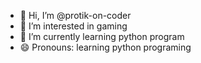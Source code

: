 - 👋 Hi, I’m @protik-on-coder
- 👀 I’m interested in gaming 
- 🌱 I’m currently learning python program
- 😄 Pronouns: learning python programing 

<!---
protik-on-coder/protik-on-coder is a ✨ special ✨ repository because its `README.md` (this file) appears on your GitHub profile.
You can click the Preview link to take a look at your changes.
--->
